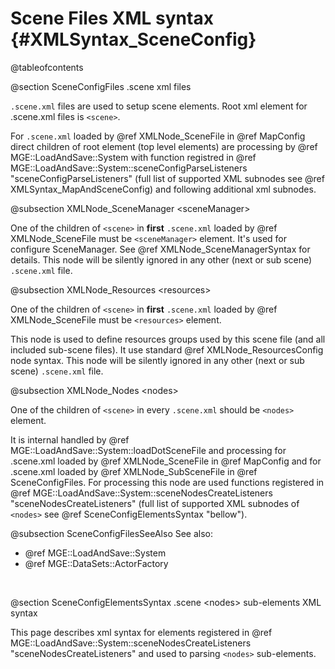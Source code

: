 Scene Files XML syntax                        {#XMLSyntax_SceneConfig}
======================

@tableofcontents

@section SceneConfigFiles .scene xml files

`.scene.xml` files are used to setup scene elements. Root xml element for .scene.xml files is `<scene>`.

For `.scene.xml` loaded by @ref XMLNode_SceneFile in @ref MapConfig direct children of root element (top level elements) are processing
by @ref MGE::LoadAndSave::System with function registred in @ref MGE::LoadAndSave::System::sceneConfigParseListeners "sceneConfigParseListeners"
(full list of supported XML subnodes see @ref XMLSyntax_MapAndSceneConfig) and following additional xml subnodes.


@subsection XMLNode_SceneManager \<sceneManager\>

One of the children of `<scene>` in **first** `.scene.xml` loaded by @ref XMLNode_SceneFile must be `<sceneManager>` element.
It's used for configure SceneManager. See @ref XMLNode_SceneManagerSyntax for details.
This node will be silently ignored in any other (next or sub scene) `.scene.xml` file.


@subsection XMLNode_Resources \<resources\>

One of the children of `<scene>` in **first** `.scene.xml` loaded by @ref XMLNode_SceneFile must be `<resources>` element.

This node is used to define resources groups used by this scene file (and all included sub-scene files).
It use standard @ref XMLNode_ResourcesConfig node syntax.
This node will be silently ignored in any other (next or sub scene) `.scene.xml` file.


@subsection XMLNode_Nodes \<nodes\>

One of the children of `<scene>` in every `.scene.xml` should be `<nodes>` element.

It is internal handled by @ref MGE::LoadAndSave::System::loadDotSceneFile and processing for .scene.xml loaded by @ref XMLNode_SceneFile in @ref MapConfig and for .scene.xml loaded by @ref XMLNode_SubSceneFile in @ref SceneConfigFiles.
For processing this node are used functions registered in @ref MGE::LoadAndSave::System::sceneNodesCreateListeners "sceneNodesCreateListeners"
(full list of supported XML subnodes of `<nodes>` see @ref SceneConfigElementsSyntax "bellow").


@subsection SceneConfigFilesSeeAlso  See also:
* @ref MGE::LoadAndSave::System
* @ref MGE::DataSets::ActorFactory

<p>&nbsp;</p>


@section SceneConfigElementsSyntax .scene \<nodes\> sub-elements XML syntax

This page describes xml syntax for elements registered in @ref MGE::LoadAndSave::System::sceneNodesCreateListeners "sceneNodesCreateListeners" and used to parsing `<nodes>` sub-elements.
